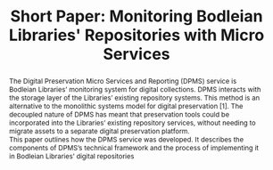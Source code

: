 ---
abstract: The Digital Preservation Micro Services and Reporting (DPMS) service is
  Bodleian Libraries’ monitoring system for digital collections. DPMS interacts with
  the storage layer of the Libraries’ existing repository systems. This method is
  an alternative to the monolithic systems model for digital preservation [1]. The
  decoupled nature of DPMS has meant that preservation tools could be incorporated
  into the Libraries’ existing repository services, without needing to migrate assets
  to a separate digital preservation platform.  <br />This paper outlines how the
  DPMS service was developed. It describes the components of DPMS’s technical framework
  and the process of implementing it in Bodleian Libraries’ digital repositories
creators:
- Mooney, James
date: null
document_url: https://az659834.vo.msecnd.net/eventsairwesteuprod/production-inconference-public/344108bbc45d4acc85b264b0b128fd52
grand_parent: iPRES
institutions:
- Bodleian Libraries, University Of Oxford
keywords:
- micro services
- open source
- reporting
landing_page_url: null
language: eng
layout: publication
license: CC-BY 4.0 International
notes_url: null
parent: iPRES 2022
presentation_url: null
publication_type: short paper
size: null
source_name: iPRES
title: 'Short Paper: Monitoring Bodleian Libraries'' Repositories with Micro Services'
year: 2022
---